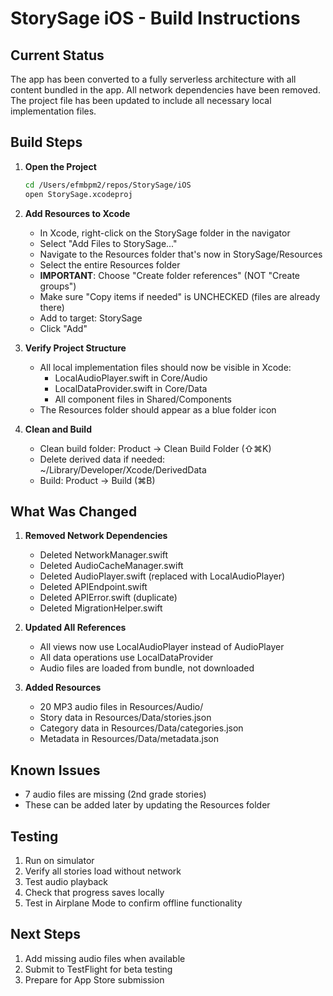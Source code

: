 # StorySage iOS - Build Instructions

## Current Status

The app has been converted to a fully serverless architecture with all content bundled in the app. All network dependencies have been removed. The project file has been updated to include all necessary local implementation files.

## Build Steps

1. **Open the Project**
   ```bash
   cd /Users/efmbpm2/repos/StorySage/iOS
   open StorySage.xcodeproj
   ```

2. **Add Resources to Xcode**
   - In Xcode, right-click on the StorySage folder in the navigator
   - Select "Add Files to StorySage..."
   - Navigate to the Resources folder that's now in StorySage/Resources
   - Select the entire Resources folder
   - **IMPORTANT**: Choose "Create folder references" (NOT "Create groups")
   - Make sure "Copy items if needed" is UNCHECKED (files are already there)
   - Add to target: StorySage
   - Click "Add"

3. **Verify Project Structure**
   - All local implementation files should now be visible in Xcode:
     - LocalAudioPlayer.swift in Core/Audio
     - LocalDataProvider.swift in Core/Data
     - All component files in Shared/Components
   - The Resources folder should appear as a blue folder icon

4. **Clean and Build**
   - Clean build folder: Product → Clean Build Folder (⇧⌘K)
   - Delete derived data if needed: ~/Library/Developer/Xcode/DerivedData
   - Build: Product → Build (⌘B)

## What Was Changed

1. **Removed Network Dependencies**
   - Deleted NetworkManager.swift
   - Deleted AudioCacheManager.swift
   - Deleted AudioPlayer.swift (replaced with LocalAudioPlayer)
   - Deleted APIEndpoint.swift
   - Deleted APIError.swift (duplicate)
   - Deleted MigrationHelper.swift

2. **Updated All References**
   - All views now use LocalAudioPlayer instead of AudioPlayer
   - All data operations use LocalDataProvider
   - Audio files are loaded from bundle, not downloaded

3. **Added Resources**
   - 20 MP3 audio files in Resources/Audio/
   - Story data in Resources/Data/stories.json
   - Category data in Resources/Data/categories.json
   - Metadata in Resources/Data/metadata.json

## Known Issues

- 7 audio files are missing (2nd grade stories)
- These can be added later by updating the Resources folder

## Testing

1. Run on simulator
2. Verify all stories load without network
3. Test audio playback
4. Check that progress saves locally
5. Test in Airplane Mode to confirm offline functionality

## Next Steps

1. Add missing audio files when available
2. Submit to TestFlight for beta testing
3. Prepare for App Store submission